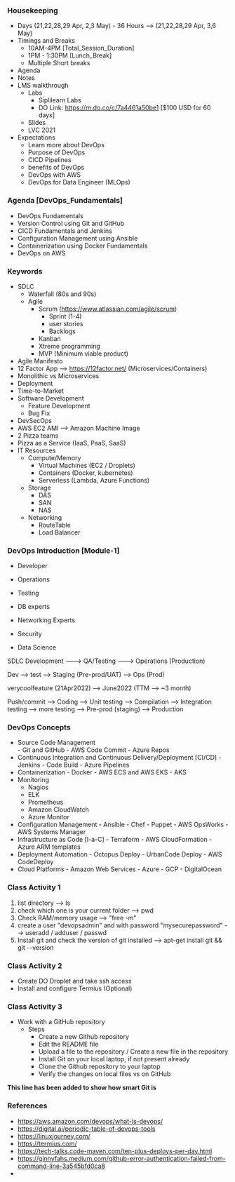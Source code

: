 
### Housekeeping
- Days (21,22,28,29 Apr, 2,3 May) - 36 Hours --> (21,22,28,29 Apr, 3,6 May)
- Timings and Breaks
    - 10AM-4PM [Total_Session_Duration]
    - 1PM - 1:30PM [Lunch_Break]
    - Multiple Short breaks
- Agenda
- Notes
- LMS walkthrough
  - Labs
      - Siplilearn Labs
      - DO Link: https://m.do.co/c/7a4461a50be1 [$100 USD for 60 days]
  - Slides 
  - LVC 2021
- Expectations
  - Learn more about DevOps
  - Purpose of DevOps
  - CICD Pipelines
  - benefits of DevOps
  - DevOps with AWS
  - DevOps for Data Engineer (MLOps)


### Agenda [DevOps_Fundamentals]

- DevOps Fundamentals
- Version Control using Git and GitHub
- CICD Fundamentals and Jenkins
- Configuration Management using Ansible
- Containerization using Docker Fundamentals
- DevOps on AWS

### Keywords
- SDLC
    - Waterfall (80s and 90s)
    - Agile
        - Scrum (https://www.atlassian.com/agile/scrum)
            - Sprint (1-4)
            - user stories
            - Backlogs
        - Kanban
        - Xtreme programming
        - MVP (Minimum viable product)
- Agile Manifesto
- 12 Factor App --> https://12factor.net/ (Microservices/Containers)
- Monolithic vs Microservices
- Deployment
- Time-to-Market
- Software Development
    - Feature Development
    - Bug Fix
- DevSecOps
- AWS EC2 AMI --> Amazon Machine Image
- 2 Pizza teams
- Pizza as a Service (IaaS, PaaS, SaaS)
- IT Resources
    - Compute/Memory
        - Virtual Machines (EC2 / Droplets)
        - Containers (Docker, kubernetes)
        - Serverless (Lambda, Azure Functions)
    - Storage
        - DAS
        - SAN
        - NAS
    - Networking
        - RouteTable
        - Load Balancer
        


### DevOps Introduction [Module-1]

- Developer
- Operations
- Testing

- DB experts
- Networking Experts
- Security
- Data Science

SDLC
Development ---> QA/Testing ---> Operations (Production)

Dev --> test --> Staging (Pre-prod/UAT) --> Ops (Prod)

verycoolfeature (21Apr2022) --> June2022 (TTM --> ~3 month)

Push/commit --> 
Coding --> Unit testing --> Compilation --> Integration testing --> more testing --> Pre-prod (staging) --> Production


### DevOps Concepts
- Source Code Management  
      - Git and GitHub
      - AWS Code Commit
      - Azure Repos
- Continuous Integration and Continuous Delivery/Deployment [CI/CD]
      - Jenkins
      - Code Build
      - Azure Pipelines
- Containerization
      - Docker
      - AWS ECS and AWS EKS
      - AKS
- Monitoring
    - Nagios
    - ELK
    - Prometheus
    - Amazon CloudWatch
    - Azure Monitor
- Configuration Management
      - Ansible
      - Chef
      - Puppet
      - AWS OpsWorks
      - AWS Systems Manager
- Infrastructure as Code [I-a-C]
      - Terraform
      - AWS CloudFormation
      - Azure ARM templates
- Deployment Automation
      - Octopus Deploy
      - UrbanCode Deploy
      - AWS CodeDeploy
- Cloud Platforms
      - Amazon Web Services
      - Azure
      - GCP
      - DigitalOcean



### Class Activity 1
1. list directory --> ls
2. check which one is your current folder --> pwd
3. Check RAM/memory usage --> "free -m"
4. create a user "devopsadmin" and with password "mysecurepassword" --> useradd / adduser / passwd
5. Install git and check the version of git installed --> apt-get install git && git --version

### Class Activity 2
- Create DO Droplet and take ssh access
- Install and configure Termius (Optional)

### Class Activity 3

- Work with a GitHub repository
    - Steps
        - Create a new Github repository
        - Edit the README file
        - Upload a file to the repository / Create a new file in the repository
        - Install Git on your local laptop, if not present already
        - Clone the Github repository to your laptop
        - Verify the changes on local files vs on GitHub


**This line has been added to show how smart Git is**

### References
- https://aws.amazon.com/devops/what-is-devops/
- https://digital.ai/periodic-table-of-devops-tools
- https://linuxjourney.com/
- https://termius.com/
- https://tech-talks.code-maven.com/ten-plus-deploys-per-day.html
- https://ginnyfahs.medium.com/github-error-authentication-failed-from-command-line-3a545bfd0ca8
- 
